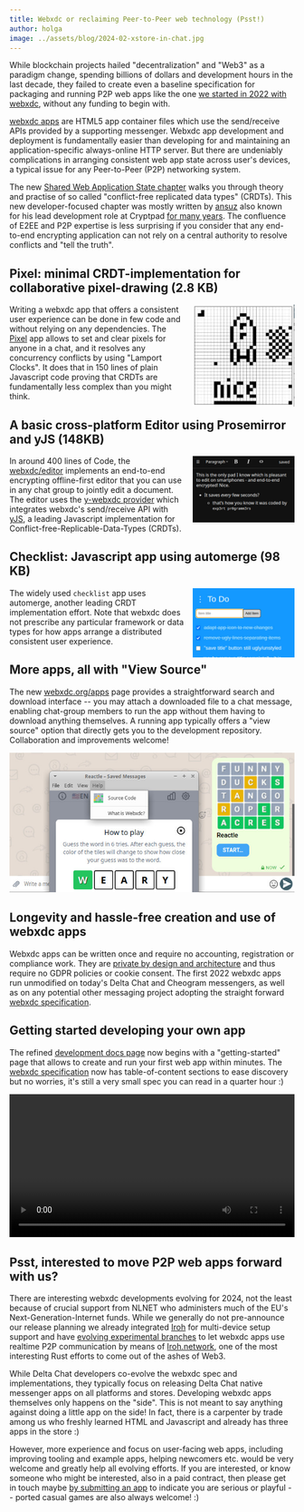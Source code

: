 ```yaml
---
title: Webxdc or reclaiming Peer-to-Peer web technology (Psst!)
author: holga
image: ../assets/blog/2024-02-xstore-in-chat.jpg
---
```


While blockchain projects hailed "decentralization" and "Web3" as a paradigm change,
spending billions of dollars and development hours in the last decade, 
they failed to create even a baseline specification for packaging and running P2P web apps
like the one [we started in 2022 with webxdc](https://delta.chat/en/2022-06-14-webxdc),
without any funding to begin with. 

[webxdc apps](https://webxdc.org/apps) are HTML5 app container files
which use the send/receive APIs provided by a supporting messenger.
Webxdc app development and deployment is fundamentally easier 
than developing for and maintaining 
an application-specific always-online HTTP server. 
But there are undeniably complications in arranging 
consistent web app state across user's devices, 
a typical issue for any Peer-to-Peer (P2P) networking system. 

The new [Shared Web Application State chapter](https://webxdc.org/docs/shared_state/index.html) 
walks you through theory and practise 
of so called "conflict-free replicated data types" (CRDTs). 
This new developer-focused chapter was mostly written by [ansuz](https://social.cryptography.dog/@ansuz)
also known for his lead development role at Cryptpad 
[for many years](https://blog.cryptpad.org/2022/12/29/stepping-down/). 
The confluence of E2EE and P2P expertise is less surprising if you consider
that any end-to-end encrypting application can not rely on 
a central authority to resolve conflicts and "tell the truth". 

## Pixel: minimal CRDT-implementation for collaborative pixel-drawing (2.8 KB)

<img alt="a screenshot of pixel.xdc, the pixels show a rocket." src="../assets/blog/screenshots/2024-02-14-delta-chat-webxdc-pixel.jpg" width="180" style="float:right; margin-left:1em;" />

Writing a webxdc app that offers a consistent user experience 
can be done in few code and without relying on any dependencies. 
The [Pixel](https://codeberg.org/webxdc/pixel) app allows 
to set and clear pixels for anyone in a chat,
and it resolves any concurrency conflicts by using "Lamport Clocks". 
It does that in 150 lines of plain Javascript code 
proving that CRDTs are fundamentally less complex than you might think. 

## A basic cross-platform Editor using Prosemirror and yJS (148KB)

<img alt="a screenshot of editor.xdc, it shows example text." src="../assets/blog/screenshots/2024-02-14-delta-chat-webxdc-editor.jpg" width="180" style="float:right; margin-left:1em;" />

In around 400 lines of Code, 
the [webxdc/editor](https://codeberg.org/webxdc/editor/src/branch/main/src) 
implements an end-to-end encrypting offline-first editor
that you can use in any chat group to jointly edit a document. 
The editor uses the [y-webxdc provider](https://www.npmjs.com/package/y-webxdc) 
which integrates webxdc's send/receive API with [yJS](https://yjs.dev/#features),
a leading Javascript implementation for Conflict-free-Replicable-Data-Types (CRDTs). 


## Checklist: Javascript app using automerge (98 KB) 

<img alt="a screenshot of checklist.xdc, showing example to do list items." src="../assets/blog/screenshots/2024-02-14-delta-chat-webxdc-checklist.jpg" width="180" style="float:right; margin-left:1em;" />

The widely used `checklist` app uses automerge, 
another leading CRDT implementation effort. 
Note that webxdc does not prescribe any particular framework 
or data types for how apps arrange a distributed consistent user experience. 


## More apps, all with "View Source" 

The new [webxdc.org/apps](https://webxdc.org/apps) page 
provides a straightforward search and download interface -- 
you may attach a downloaded file to a chat message, 
enabling chat-group members to run the app 
without them having to download anything themselves. 
A running app typically offers a "view source" option that directly
gets you to the development repository. Collaboration and improvements welcome!

![A screenshot of xstore, opened in Delta Chat. In a "help" context menu, you can view the source code.](../assets/blog/screenshots/2024-02-14-delta-chat-webxdc-show-source.jpg)


## Longevity and hassle-free creation and use of webxdc apps 

Webxdc apps can be written once and require no accounting, registration or compliance work. 
They are [private by design and architecture](https://delta.chat/en/2023-05-22-webxdc-security) 
and thus require no GDPR policies or cookie consent. 
The first 2022 webxdc apps run unmodified on today's Delta Chat and Cheogram messengers,
as well as on any potential other messaging project 
adopting the straight forward [webxdc specification](https://webxdc.org/docs/spec/index.html). 

## Getting started developing your own app

The refined [development docs page](https://webxdc.org/docs) 
now begins with a "getting-started" page 
that allows to create and run your first web app within minutes. 
The [webxdc specification](https://webxdc.org/docs/spec/index.html)
now has table-of-content sections to ease discovery
but no worries, it's still a very small spec you can read in a quarter hour :) 

<video controls style="width:560px; max-width: 100%;"><source src="https://webxdc.org/assets/just-web-apps.mp4" type="video/mp4"><a href="https://www.youtube.com/watch?v=I1K4pBvb2pI">watch "just web apps" on youtube</a></video>


## Psst, interested to move P2P web apps forward with us? 

There are interesting webxdc developments evolving for 2024,
not the least because of crucial support from NLNET
who administers much of the EU's Next-Generation-Internet funds. 
While we generally do not pre-announce our release planning 
we already integrated [Iroh](https://github.com/n0-computer/iroh) for multi-device setup support
and have [evolving experimental branches](https://github.com/deltachat/deltachat-core-rust/pull/5041) 
to let webxdc apps use realtime P2P communication by means of [Iroh.network](https://iroh.network),
one of the most interesting Rust efforts to come out of the ashes of Web3. 

While Delta Chat developers co-evolve the webxdc spec and implementations,
they typically focus on releasing Delta Chat native messenger apps on all platforms and stores.
Developing webxdc apps themselves only happens on the "side". 
This is not meant to say anything against doing a little app on the side!
In fact, there is a carpenter by trade among us who freshly learned 
HTML and Javascript and already has three apps in the store :) 

However, more experience and focus on user-facing web apps,
including improving tooling and example apps, helping newcomers etc. 
would be very welcome and greatly help all evolving efforts. 
If you are interested, or know someone who might be interested, 
also in a paid contract, then please get in touch maybe 
[by submitting an app](https://codeberg.org/webxdc/xdcget/src/branch/main/SUBMIT.md) 
to indicate you are serious or playful -- ported casual games are also always welcome! :) 
